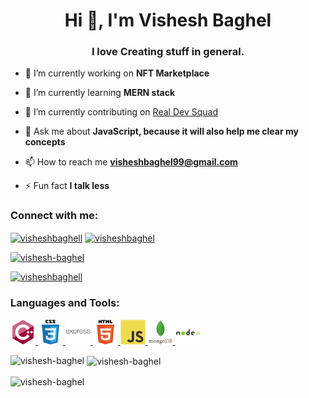 <h1 align="center">Hi 👋, I'm Vishesh Baghel</h1>
<h3 align="center">I love Creating stuff in general.</h3>

- 🔭 I’m currently working on **NFT Marketplace**

- 🌱 I’m currently learning **MERN stack**

- 👯 I’m currently contributing on [Real Dev Squad](https://github.com/Real-Dev-Squad)

- 💬 Ask me about **JavaScript, because it will also help me clear my concepts**

- 📫 How to reach me **visheshbaghel99@gmail.com**

- ⚡ Fun fact **I talk less**

<h3 align="left">Connect with me:</h3>
<p align="left">
<a href="https://twitter.com/visheshbaghell" target="blank"><img align="center" src="https://raw.githubusercontent.com/rahuldkjain/github-profile-readme-generator/master/src/images/icons/Social/twitter.svg" alt="visheshbaghell" height="30" width="40" /></a>
<a href="https://auth.geeksforgeeks.org/user/visheshbaghel" target="blank"><img align="center" src="https://raw.githubusercontent.com/rahuldkjain/github-profile-readme-generator/master/src/images/icons/Social/geeks-for-geeks.svg" alt="visheshbaghel" height="30" width="40" /></a>
</p>

<p align="left"> <a href="https://github.com/ryo-ma/github-profile-trophy"><img src="https://github-profile-trophy.vercel.app/?username=vishesh-baghel" alt="vishesh-baghel" /></a> </p>

<p align="left"> <a href="https://twitter.com/visheshbaghell" target="blank"><img src="https://img.shields.io/twitter/follow/visheshbaghell?logo=twitter&style=for-the-badge" alt="visheshbaghell" /></a> </p>

<h3 align="left">Languages and Tools:</h3>
<p align="left"> <a href="https://www.w3schools.com/cpp/" target="_blank" rel="noreferrer"> <img src="https://raw.githubusercontent.com/devicons/devicon/master/icons/cplusplus/cplusplus-original.svg" alt="cplusplus" width="40" height="40"/> </a> <a href="https://www.w3schools.com/css/" target="_blank" rel="noreferrer"> <img src="https://raw.githubusercontent.com/devicons/devicon/master/icons/css3/css3-original-wordmark.svg" alt="css3" width="40" height="40"/> </a> <a href="https://expressjs.com" target="_blank" rel="noreferrer"> <img src="https://raw.githubusercontent.com/devicons/devicon/master/icons/express/express-original-wordmark.svg" alt="express" width="40" height="40"/> </a> <a href="https://www.w3.org/html/" target="_blank" rel="noreferrer"> <img src="https://raw.githubusercontent.com/devicons/devicon/master/icons/html5/html5-original-wordmark.svg" alt="html5" width="40" height="40"/> </a> <a href="https://developer.mozilla.org/en-US/docs/Web/JavaScript" target="_blank" rel="noreferrer"> <img src="https://raw.githubusercontent.com/devicons/devicon/master/icons/javascript/javascript-original.svg" alt="javascript" width="40" height="40"/> </a> <a href="https://www.mongodb.com/" target="_blank" rel="noreferrer"> <img src="https://raw.githubusercontent.com/devicons/devicon/master/icons/mongodb/mongodb-original-wordmark.svg" alt="mongodb" width="40" height="40"/> </a> <a href="https://nodejs.org" target="_blank" rel="noreferrer"> <img src="https://raw.githubusercontent.com/devicons/devicon/master/icons/nodejs/nodejs-original-wordmark.svg" alt="nodejs" width="40" height="40"/> </a> </p>

<p><img align="left" src="https://github-readme-stats.vercel.app/api/top-langs?username=vishesh-baghel&show_icons=true&locale=en&layout=compact" alt="vishesh-baghel" /></p>

<p>&nbsp;<img align="center" src="https://github-readme-stats.vercel.app/api?username=vishesh-baghel&show_icons=true&locale=en" alt="vishesh-baghel" /></p>

<p><img align="center" src="https://github-readme-streak-stats.herokuapp.com/?user=vishesh-baghel&" alt="vishesh-baghel" /></p>
